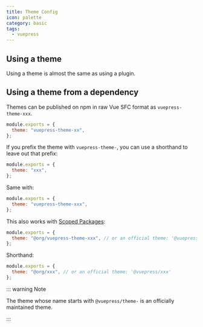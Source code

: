 ```yaml
---
title: Theme Config
icon: palette
category: basic
tags:
  - vuepress
---
```


## Using a theme

Using a theme is almost the same as using a plugin.

## Using a theme from a dependency

Themes can be published on npm in raw Vue SFC format as `vuepress-theme-xxx`.

```js
module.exports = {
  theme: "vuepress-theme-xx",
};
```

If you prefix the theme with `vuepress-theme-`, you can use a shorthand to leave out that prefix:

```js
module.exports = {
  theme: "xxx",
};
```

Same with:

```js
module.exports = {
  theme: "vuepress-theme-xxx",
};
```

This also works with [Scoped Packages](https://docs.npmjs.com/misc/scope):

```js
module.exports = {
  theme: "@org/vuepress-theme-xxx", // or an official theme: '@vuepress/theme-xxx'
};
```

Shorthand:

```js
module.exports = {
  theme: "@org/xxx", // or an official theme: '@vuepress/xxx'
};
```

::: warning Note

The theme whose name starts with `@vuepress/theme-` is an officially maintained theme.

:::
